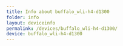 ```yaml
---
title: Info about buffalo_wli-h4-d1300
folder: info
layout: deviceinfo
permalink: /devices/buffalo_wli-h4-d1300/
device: buffalo_wli-h4-d1300
---
```

